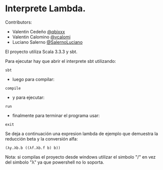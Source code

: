 # Interprete Lambda.

Contributors:
- Valentin Cedeño [@qbixxx](https://github.com/qbixxx/)
- Valentin Calomino [@vcalomi](https://github.com/vcalomi)
- Luciano Salerno [@SalernoLuciano](https://github.com/SalernoLuciano)

El proyecto utiliza Scala 3.3.3 y sbt.

Para ejecutar hay que abrir el interprete sbt utilizando:
````shell
sbt
````
- luego para compilar:
````shell
compile
````
- y para ejecutar:
````shell
run
````
- finalmente para terminar el programa usar:
````shell
exit
````
Se deja a continuación una expresion lambda de ejemplo que demuestra la reducción beta y la conversión alfa:
````shell
(λy.λb.b ((λf.λb.f b) b))
````

Nota: si compilas el proyecto desde windows utilizar el simbolo "/" en vez del simbolo "λ" ya que powershell no lo 
soporta.
